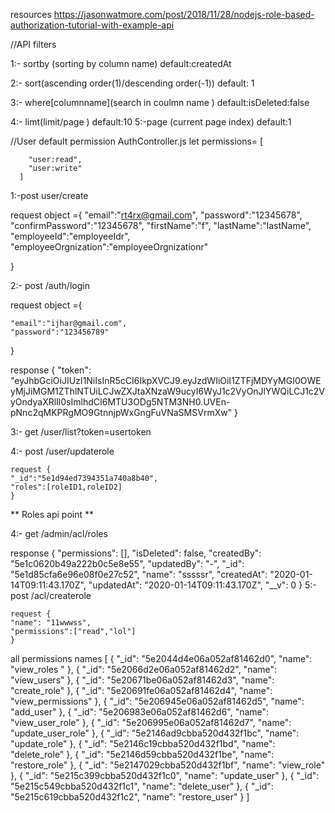 resources
https://jasonwatmore.com/post/2018/11/28/nodejs-role-based-authorization-tutorial-with-example-api







//API filters

1:- sortby (sorting by column name) 
    default:createdAt

2:- sort(ascending order(1)/descending order(-1))
  default: 1

3:- where[columnname](search in coulmn name )
    default:isDeleted:false

4:- limt(limit/page )
    default:10
5:-page (current page index)
    default:1





//User default permission
  AuthController.js
   let permissions=  [
    
        "user:read",
        "user:write"
      ]



1:-post user/create 

request object ={
    "email":"rt4rx@gmail.com",
    "password":"12345678",
    "confirmPassword":"12345678",
    "firstName":"f",
            "lastName":"lastName",
            "employeeId":"employeeIdr",
            "employeeOrgnization":"employeeOrgnizationr"
    
}

2:- post /auth/login 

request object ={
	
	"email":"ijhar@gmail.com",
	"password":"123456789"
       
}

response {
    "token": "eyJhbGciOiJIUzI1NiIsInR5cCI6IkpXVCJ9.eyJzdWIiOiI1ZTFjMDYyMGI0OWEyMjJiMGM1ZThlNTUiLCJwZXJtaXNzaW9ucyI6WyJ1c2VyOnJlYWQiLCJ1c2VyOndyaXRlIl0sImlhdCI6MTU3ODg5NTM3NH0.UVEn-pNnc2qMKPRgMO9GtnnjpWxGngFuVNaSMSVrmXw"
}

3:- get /user/list?token=usertoken

4:- post /user/updaterole
     
    request {
	"_id":"5e1d94ed7394351a740a8b40",
	"roles":[roleID1,roleID2]
    }

    

** Roles api point **

4:- get /admin/acl/roles
   
   response {
            "permissions": [],
            "isDeleted": false,
            "createdBy": "5e1c0620b49a222b0c5e8e55",
            "updatedBy": "-",
            "_id": "5e1d85cfa6e96e08f0e27c52",
            "name": "sssssr",
            "createdAt": "2020-01-14T09:11:43.170Z",
            "updatedAt": "2020-01-14T09:11:43.170Z",
            "__v": 0
    }
5:- post /acl/createrole

    request {
    "name": "11wwwss",
    "permissions":["read","lol"]
    }









all permissions names
[
  {
    "_id": "5e2044d4e06a052af81462d0",
    "name": "view_roles "
  },
  {
    "_id": "5e2066d2e06a052af81462d2",
    "name": "view_users"
  },
  {
    "_id": "5e20671be06a052af81462d3",
    "name": "create_role"
  },
  {
    "_id": "5e20691fe06a052af81462d4",
    "name": "view_permissions"
  },
  {
    "_id": "5e206945e06a052af81462d5",
    "name": "add_user"
  },
  {
    "_id": "5e206983e06a052af81462d6",
    "name": "view_user_role"
  },
  {
    "_id": "5e206995e06a052af81462d7",
    "name": "update_user_role"
  },
  {
    "_id": "5e2146ad9cbba520d432f1bc",
    "name": "update_role"
  },
  {
    "_id": "5e2146c19cbba520d432f1bd",
    "name": "delete_role"
  },
  {
    "_id": "5e2146d59cbba520d432f1be",
    "name": "restore_role"
  },
  {
    "_id": "5e2147029cbba520d432f1bf",
    "name": "view_role"
  },
  {
    "_id": "5e215c399cbba520d432f1c0",
    "name": "update_user"
  },
  {
    "_id": "5e215c549cbba520d432f1c1",
    "name": "delete_user"
  },
  {
    "_id": "5e215c619cbba520d432f1c2",
    "name": "restore_user"
  }
]